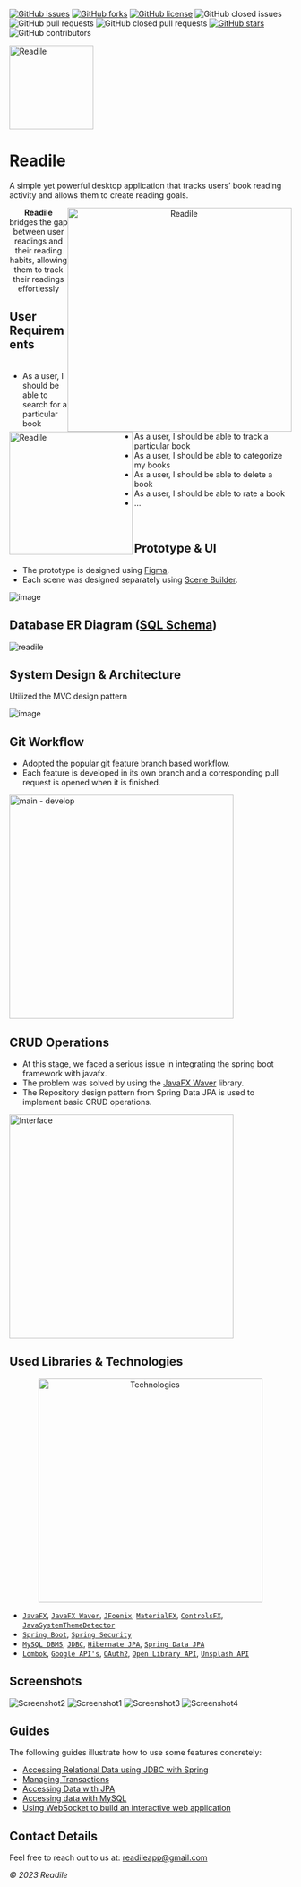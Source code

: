 [![GitHub issues](https://img.shields.io/github/issues/YesGeeks/Readile?style=flat-square)](https://github.com/YesGeeks/Readile/issues)
[![GitHub forks](https://img.shields.io/github/forks/YesGeeks/Readile?style=flat-square)](https://github.com/YesGeeks/Readile/network)
[![GitHub license](https://img.shields.io/github/license/YesGeeks/Readile?color=g&style=flat-square)](https://github.com/YesGeeks/Readile)
![GitHub closed issues](https://img.shields.io/github/issues-closed-raw/YesGeeks/Readile?color=red&style=flat-square)
![GitHub pull requests](https://img.shields.io/github/issues-pr/YesGeeks/Readile?color=lightblue&style=flat-square)
![GitHub closed pull requests](https://img.shields.io/github/issues-pr-closed-raw/YesGeeks/Readile?color=light%20green&style=flat-square)
[![GitHub stars](https://img.shields.io/github/stars/YesGeeks/Readile?style=flat-square)](https://github.com/YesGeeks/Readile/stargazers)
![GitHub contributors](https://img.shields.io/github/contributors/YesGeeks/Readile?style=flat-square)

<img src="https://user-images.githubusercontent.com/46399191/165711330-14a2b271-e3ef-4e01-91fc-b18d75a62a6e.png" width="150" alt="Readile">

# Readile 
A simple yet powerful desktop application that tracks users’ book reading activity and allows them to create reading goals.

<div align="center">
<img style="float: right;"  src="https://user-images.githubusercontent.com/46399191/219680603-9c49d57f-4504-4d3b-aa0f-6073de9a7fe8.png" width="400" alt="Readile"/>
<p><b>Readile</b> bridges the gap between  user readings and their reading habits, allowing them to track their readings effortlessly</p>
</div>

## User Requirements
<div>
<img align="left" src="https://user-images.githubusercontent.com/46399191/219682130-624d6888-6206-4f08-9f8b-f2e021bcc309.png" width="220" alt="Readile"/>
<ul>
<br>
<li>As a user, I should be able to search for a particular book</li>
<li>As a user, I should be able to track a particular book</li>
<li>As a user, I should be able to categorize my books</li>
<li>As a user, I should be able to delete a book</li>
<li>As a user, I should be able to rate a book</li>
<li>...</li>
</ul>
<br>
</div>

## Prototype & UI
* The prototype is designed using [Figma](https://www.figma.com/).
* Each scene was designed separately using [Scene Builder](https://gluonhq.com/products/scene-builder/).

![image](https://user-images.githubusercontent.com/46399191/219687323-2cbd0e0c-5cd8-4d44-9dcc-170585c72c3c.png)

## Database ER Diagram ([SQL Schema](https://github.com/YesGeeks/Readile/blob/develop/src/main/resources/database/schema.sql))
![readile](https://user-images.githubusercontent.com/46399191/219695227-909ea57e-7901-430c-ac8e-679782132af1.png)

## System Design & Architecture
Utilized the MVC design pattern

![image](https://user-images.githubusercontent.com/46399191/219697667-616bea75-5d09-487a-8c16-fb83a15e5833.png)

## Git Workflow
* Adopted the popular git feature branch based workflow.
* Each feature is developed in its own branch and a corresponding pull request is opened when it is finished.
<img src="https://user-images.githubusercontent.com/46399191/219703406-ecd1792f-286c-4404-af3d-166ac672b9b1.png" width="400" alt="main - develop"/>

## CRUD Operations
* At this stage, we faced a serious issue in integrating the spring boot framework with javafx.
* The problem was solved by using the [JavaFX Waver](https://github.com/rgielen/javafx-weaver) library.
* The Repository design pattern from Spring Data JPA is used to implement basic CRUD operations.

<img src="https://user-images.githubusercontent.com/46399191/219749396-58929641-d674-4b15-a922-3aae6c8a69b5.png" width="400" alt="Interface"/>

## Used Libraries & Technologies
<div align="center">
<img src="https://user-images.githubusercontent.com/46399191/219760552-5ffe6d05-80d4-498d-8ffc-fed1e78fffbc.png" width="400" alt="Technologies"/>
</div>

- [`JavaFX`](https://openjfx.io/), [`JavaFX Waver`](https://github.com/rgielen/javafx-weaver), [`JFoenix`](https://github.com/sshahine/JFoenix), [`MaterialFX`](https://github.com/palexdev/MaterialFX), [`ControlsFX`](https://github.com/controlsfx/controlsfx), [`JavaSystemThemeDetector`](https://github.com/Dansoftowner/jSystemThemeDetector)
- [`Spring Boot`](https://spring.io/projects/spring-boot), [`Spring Security`](https://spring.io/projects/spring-security)
- [`MySQL DBMS`](https://www.mysql.com/), [`JDBC`](https://docs.oracle.com/javase/tutorial/jdbc/basics/index.html), [`Hibernate JPA`](https://hibernate.org/orm/), [`Spring Data JPA`](https://docs.spring.io/spring-data/jpa/docs/current/reference/html/)
- [`Lombok`](https://projectlombok.org/), [`Google API's`](https://developers.google.com/apis-explorer), [`OAuth2`](https://developers.google.com/identity/protocols/oauth2), [`Open Library API`](https://openlibrary.org/developers/api), [`Unsplash API`](https://unsplash.com/developers)

## Screenshots
![Screenshot2](https://user-images.githubusercontent.com/46399191/219766772-eacca78e-727a-4d68-bd82-f67527b564cc.png)
![Screenshot1](https://user-images.githubusercontent.com/46399191/219766790-ec486508-5857-421a-8692-5bc8ea5ad71a.png)
![Screenshot3](https://user-images.githubusercontent.com/46399191/219766777-a3e5307a-e9c7-48a8-a340-fbf29be0eb55.png)
![Screenshot4](https://user-images.githubusercontent.com/46399191/219766782-a373fb8f-1028-4a2f-8b32-b334746a006a.png)

## Guides
The following guides illustrate how to use some features concretely:
* [Accessing Relational Data using JDBC with Spring](https://spring.io/guides/gs/relational-data-access/)
* [Managing Transactions](https://spring.io/guides/gs/managing-transactions/)
* [Accessing Data with JPA](https://spring.io/guides/gs/accessing-data-jpa/)
* [Accessing data with MySQL](https://spring.io/guides/gs/accessing-data-mysql/)
* [Using WebSocket to build an interactive web application](https://spring.io/guides/gs/messaging-stomp-websocket/)

## Contact Details
Feel free to reach out to us at: readileapp@gmail.com

<i>© 2023 Readile</i>
